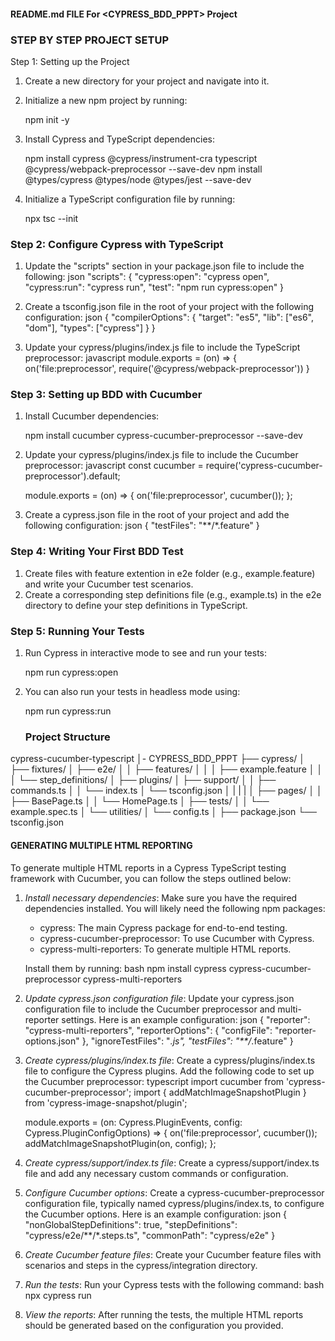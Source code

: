 #### README.md FILE For <CYPRESS_BDD_PPPT> Project #####

### STEP BY STEP PROJECT SETUP ###

Step 1: Setting up the Project
1. Create a new directory for your project and navigate into it.
2. Initialize a new npm project by running:
   
   npm init -y
   
3. Install Cypress and TypeScript dependencies:
   
   npm install cypress @cypress/instrument-cra typescript @cypress/webpack-preprocessor --save-dev
   npm install @types/cypress @types/node @types/jest --save-dev
   
4. Initialize a TypeScript configuration file by running:
   
   npx tsc --init
   
   
### Step 2: Configure Cypress with TypeScript
1. Update the "scripts" section in your package.json file to include the following:
   json
   "scripts": {
       "cypress:open": "cypress open",
       "cypress:run": "cypress run",
       "test": "npm run cypress:open"
   }
   
2. Create a tsconfig.json file in the root of your project with the following configuration:
   json
   {
       "compilerOptions": {
           "target": "es5",
           "lib": ["es6", "dom"],
           "types": ["cypress"]
       }
   }
   
3. Update your cypress/plugins/index.js file to include the TypeScript preprocessor:
   javascript
   module.exports = (on) => {
       on('file:preprocessor', require('@cypress/webpack-preprocessor'))
   }
   

### Step 3: Setting up BDD with Cucumber
1. Install Cucumber dependencies:
   
   npm install cucumber cypress-cucumber-preprocessor --save-dev
   
2. Update your cypress/plugins/index.js file to include the Cucumber preprocessor:
   javascript
   const cucumber = require('cypress-cucumber-preprocessor').default;

   module.exports = (on) => {
       on('file:preprocessor', cucumber());
   };
   
3. Create a cypress.json file in the root of your project and add the following configuration:
   json
   {
       "testFiles": "**/*.feature"
   }
   

### Step 4: Writing Your First BDD Test
1. Create files with feature extention in e2e folder  (e.g., example.feature) and write your Cucumber test scenarios.
2. Create a corresponding step definitions file (e.g., example.ts) in the e2e directory to define your step definitions in TypeScript.

### Step 5: Running Your Tests
1. Run Cypress in interactive mode to see and run your tests:
   
   npm run cypress:open
   
2. You can also run your tests in headless mode using:
   
   npm run cypress:run


   ### Project Structure

cypress-cucumber-typescript
│- CYPRESS_BDD_PPPT
├── cypress/
│   ├── fixtures/
│   ├── e2e/
│   │   ├── features/
│   │   │   ├── example.feature
│   │   │   └── step_definitions/
│   ├── plugins/
│   ├── support/
│   │   ├── commands.ts
│   │   └── index.ts
│   └── tsconfig.json
│   |
|   |
│   ├── pages/
│   │   ├── BasePage.ts
│   │   └── HomePage.ts
│   ├── tests/
│   │   └── example.spec.ts
│   └── utilities/
│       └── config.ts
│
├── package.json
└── tsconfig.json


#### GENERATING MULTIPLE HTML REPORTING #####

To generate multiple HTML reports in a Cypress TypeScript testing framework with Cucumber, you can follow the steps outlined below:

1. *Install necessary dependencies*: Make sure you have the required dependencies installed. You will likely need the following npm packages:
   - cypress: The main Cypress package for end-to-end testing.
   - cypress-cucumber-preprocessor: To use Cucumber with Cypress.
   - cypress-multi-reporters: To generate multiple HTML reports.

   Install them by running:
   bash
   npm install cypress cypress-cucumber-preprocessor cypress-multi-reporters
   

2. *Update cypress.json configuration file*: Update your cypress.json configuration file to include the Cucumber preprocessor and multi-reporter settings. Here is an example configuration:
   json
   {
     "reporter": "cypress-multi-reporters",
     "reporterOptions": {
       "configFile": "reporter-options.json"
     },
     "ignoreTestFiles": "*.js",
     "testFiles": "**/*.feature"
   }
   

3. *Create cypress/plugins/index.ts file*: Create a cypress/plugins/index.ts file to configure the Cypress plugins. Add the following code to set up the Cucumber preprocessor:
   typescript
   import cucumber from 'cypress-cucumber-preprocessor';
   import { addMatchImageSnapshotPlugin } from 'cypress-image-snapshot/plugin';

   module.exports = (on: Cypress.PluginEvents, config: Cypress.PluginConfigOptions) => {
     on('file:preprocessor', cucumber());
     addMatchImageSnapshotPlugin(on, config);
   };
   

4. *Create cypress/support/index.ts file*: Create a cypress/support/index.ts file and add any necessary custom commands or configuration.

5. *Configure Cucumber options*: Create a cypress-cucumber-preprocessor configuration file, typically named cypress/plugins/index.ts, to configure the Cucumber options. Here is an example configuration:
   json
   {
     "nonGlobalStepDefinitions": true,
     "stepDefinitions": "cypress/e2e/**/*.steps.ts",
     "commonPath": "cypress/e2e"
   }
   

6. *Create Cucumber feature files*: Create your Cucumber feature files with scenarios and steps in the cypress/integration directory.

7. *Run the tests*: Run your Cypress tests with the following command:
   bash
   npx cypress run
   

8. *View the reports*: After running the tests, the multiple HTML reports should be generated based on the configuration you provided.